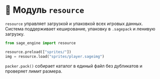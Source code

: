# 📘 Модуль `resource`

`resource` управляет загрузкой и упаковкой всех игровых данных. Система
поддерживает кеширование, упаковку в `.sagepack` и ленивую загрузку.

```python
from sage_engine import resource

resource.preload(["sprites/"])
img = resource.load("sprites/player.sageimg")
```

`packer.pack()` собирает каталог в единый файл без дубликатов и проверяет
лимит размера.
